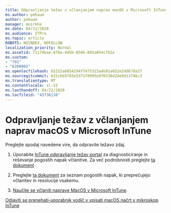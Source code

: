 ```yaml
---
title: Odpravljanje težav z včlanjanjem naprav macOS v Microsoft InTune
ms.author: pebaum
author: pebaum
manager: mnirkhe
ms.date: 04/21/2020
ms.audience: ITPro
ms.topic: article
ROBOTS: NOINDEX, NOFOLLOW
localization_priority: Normal
ms.assetid: 71174bae-870a-4d5b-856b-891a054cf61e
ms.custom:
- "781"
- "6200002"
ms.openlocfilehash: b5322a6054294ff475323ade91a052e2dd678a37
ms.sourcegitcommit: 631cbb5f03e5371f0995e976536d24e9d13746c3
ms.translationtype: MT
ms.contentlocale: sl-SI
ms.lasthandoff: 04/22/2020
ms.locfileid: "43736138"
---
```

# <a name="troubleshoot-issues-with-enrolling-macos-devices-in-microsoft-intune"></a>Odpravljanje težav z včlanjanjem naprav macOS v Microsoft InTune

Preglejte spodaj navedene vire, da odpravite težavo zdaj.
  
1. Uporabite [InTune odpravljanje težav portal](https://devicemanagement.microsoft.com/#blade/Microsoft_Intune_DeviceSettings/TroubleshootBlade) za diagnosticiranje in reševanje pogostih napak včlanitve. Za več podrobnosti preglejte [ta dokument](https://docs.microsoft.com/intune/help-desk-operators) .

2. Preglejte [ta dokument](https://docs.microsoft.com/intune-classic/troubleshoot/troubleshoot-device-enrollment-in-intune) za seznam pogostih napak, ki preprečujejo včlanitev in resolucije vsakemu.

3. [Naučite se včlaniti naprave MacOS v Microsoft InTune](https://docs.microsoft.com/intune/macos-enroll).

[Odjaviti se prenehati-uporabnik vodič v vpisati macOS načrt v mikroskop InTune](https://docs.microsoft.com/intune-user-help/enroll-your-device-in-intune-macos-cp)
  